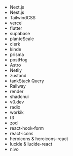 - Next.js
- Nest.js
- TailwindCSS
- vercel
- flutter
- supabase
- planteScale
- clerk
- kinde
- prisma
- postHog
- Astro
- Netliy
- zustand
- tankStack Query
- Railway
- render
- shadcnui
- v0.dev
- radix
- workik
- t3
- zod
- react-hook-form
- react-icons
- heroicons & heroicons-react
- lucide & lucide-react
- nivo